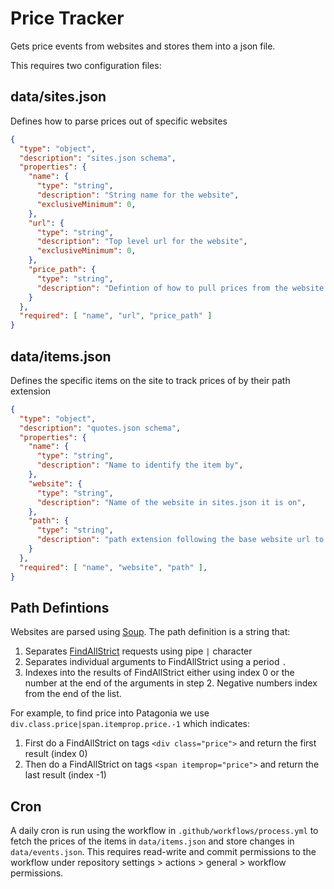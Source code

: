 # Price Tracker

Gets price events from websites and stores them into a json file.

This requires two configuration files:

## data/sites.json

Defines how to parse prices out of specific websites

```json
{
  "type": "object",
  "description": "sites.json schema",
  "properties": {
    "name": {
      "type": "string",
      "description": "String name for the website",
      "exclusiveMinimum": 0,
    },
    "url": {
      "type": "string",
      "description": "Top level url for the website",
      "exclusiveMinimum": 0,
    },
    "price_path": {
      "type": "string",
      "description": "Defintion of how to pull prices from the website. See ...",
    }
  },
  "required": [ "name", "url", "price_path" ]
}
```

## data/items.json

Defines the specific items on the site to track prices of by their path extension

```json
{
  "type": "object",
  "description": "quotes.json schema",
  "properties": {
    "name": {
      "type": "string",
      "description": "Name to identify the item by",
    },
    "website": {
      "type": "string",
      "description": "Name of the website in sites.json it is on",
    },
    "path": {
      "type": "string",
      "description": "path extension following the base website url to the product",
    }
  },
  "required": [ "name", "website", "path" ],
}
```

## Path Defintions

Websites are parsed using [Soup](github.com/anaskhan96/soup). The path definition is a string that:

1. Separates [FindAllStrict](https://pkg.go.dev/github.com/anaskhan96/soup#Root.FindAllStrict) requests using pipe `|` character
2. Separates individual arguments to FindAllStrict using a period `.`
3. Indexes into the results of FindAllStrict either using index 0 or the number at the end of the arguments in step 2. Negative numbers index from the end of the list.

For example, to find price into Patagonia we use `div.class.price|span.itemprop.price.-1` which indicates:

1. First do a FindAllStrict on tags `<div class="price">` and return the first result (index 0)
2. Then do a FindAllStrict on tags `<span itemprop="price">` and return the last result (index -1)

## Cron

A daily cron is run using the workflow in `.github/workflows/process.yml` to fetch the prices of the items in `data/items.json` and store changes in `data/events.json`. This requires read-write and commit permissions to the workflow under repository settings > actions > general > workflow permissions.
